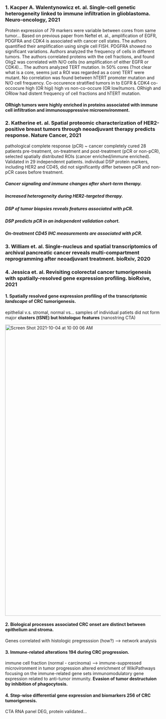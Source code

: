 ### 1. Kacper A. Walentynowicz et. al. Single-cell genetic heterogeneity linked to immune infiltration in glioblastoma. Neuro-oncology, 2021

Protein expression of 79 markers were variable between cores from same tumor...
  Based on previous paper from Neftel et. al., amplification of EGFR, PDGFRA and CDK4 is associated with cancer cell states. The authors quantified their
amplification using single cell FISH. PDGFRA showed no significant variations. Authors analyzed the frequency of cells in different tumors. The authors correlated proteins with the cell fractions, and found Olig2 was correlated with N/O cells (no amplification of either EGFR or CDK4)... The authors analyzed TERT mutation. In 50% cores (?not clear what is a core, seems just a ROI was regarded as a core) TERT were mutant. No correlation was found between hTERT promoter mutation and N/O cell frequency.
  Co-occurence stratified tumors in to EGFR & CDK4 co-occocure high (OR higi) high vs non-co-occure (OR low)tumors. ORhigh and ORlow had distent frequency of 
cell fractions and hTERT mutation.
#### ORhigh tumors were highly enriched in proteins associated with immune cell infiltration and immunosuppressive microenvironment.


### 2. Katherine et. al. Spatial proteomic characterization of HER2-positive breast tumors through neoadjuvant therapy predicts response. Nature Cancer, 2021

pathological complete response (pCR) ~ cancer completely cured
28 patients pre-treatment, on-treatment and post-treatment (pCR or non-pCR), selected spatially distributed ROIs (cancer enriched/immune enriched). Validated in 29 independennt patients.
individual DSP protein markers, including HER2 and CD45, did not significantly differ between pCR and non-pCR cases before treatment.
##### Cancer signaling and immune changes after short-term therapy.
##### Increased heterogeneity during HER2-targeted therapy.
##### DSP of tumor biopsies reveals features associated with pCR.
##### DSP predicts pCR in an independent validation cohort.
##### On-treatment CD45 IHC measurements are associated with pCR.

### 3. William et. al. Single-nucleus and spatial transcriptomics of archival pancreatic cancer reveals multi-compartment reprogramming after neoadjuvant treatment. bioRxiv, 2020

### 4. Jessica et. al. Revisiting colorectal cancer tumorigenesis with spatially-resolved gene expression profiling. bioRxive, 2021
#### 1. Spatially resolved gene expression profiling of the transcriptomic *landscape* of CRC tumorigenesis.
epithelial v.s. stromal, normal vs...
samples of individual patiets did not form major **clusters (tSNE) but histologuc features** (nanostring CTA)

<img width="943" alt="Screen Shot 2021-10-04 at 10 00 06 AM" src="https://user-images.githubusercontent.com/10766283/135864861-036d824a-648a-49e0-872b-de3dee4f2cfa.png">

#### 2. Biological processes associated CRC onset are distinct between epithelium and stroma.
Genes correlated with histologic pregresssion (how?) --> network analysis
#### 3. Immune-related alterations 194 during CRC progression.
immune cell fraction (normal - carcinoma) --> immune-suppressed microvironment in tumor progression
altered enrichment of WikiPathways focusing on the immune-related gene sets
immunomodulatory gene expression related to anti-tumor immunity. **Evasion of tumor destructuion by inhibition of phagocytosis.**
#### 4. Step-wise differential gene expression and biomarkers 256 of CRC tumorigenesis.
CTA RNA panel DEG, protein validated...






